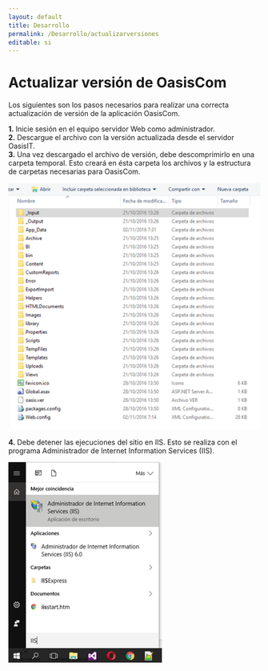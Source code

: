 ```yaml
---
layout: default
title: Desarrollo
permalink: /Desarrollo/actualizarversiones
editable: si
---
```


# Actualizar versión de OasisCom

Los siguientes son los pasos necesarios para realizar una correcta actualización de versión de la aplicación OasisCom.  

**1.** Inicie sesión en el equipo servidor Web como administrador.  
**2.** Descargue el archivo con la versión actualizada desde el servidor OasisIT.  
**3.** Una vez descargado el archivo de versión, debe descomprimirlo en una carpeta temporal. Esto creará en ésta carpeta los archivos y la estructura de carpetas necesarias para OasisCom.  

![](ver1.png)

**4.** Debe detener las ejecuciones del sitio en IIS. Esto se realiza con el programa Administrador de Internet Information Services (IIS).  

![](ver2.png)

